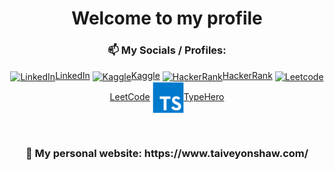 <h1 align="center">Welcome to my profile</h1>
<h3 align="center">📫 My Socials / Profiles:</h3>
<p align="center">
    <a href="https://linkedin.com/in/taiveyonshaw" target="_blank"><img align="center" src="https://raw.githubusercontent.com/rahuldkjain/github-profile-readme-generator/master/src/images/icons/Social/linked-in-alt.svg" alt="LinkedIn" height="50" width="60" />LinkedIn</a>
    <a href="https://kaggle.com/taiveyonshaw" target="blank"><img align="center" src="https://raw.githubusercontent.com/rahuldkjain/github-profile-readme-generator/master/src/images/icons/Social/kaggle.svg" alt="Kaggle" height="50" width="60" />Kaggle</a>
    <a href="https://www.hackerrank.com/taiveyonshaw" target="_blank"><img align="center" src="https://raw.githubusercontent.com/rahuldkjain/github-profile-readme-generator/master/src/images/icons/Social/hackerrank.svg" alt="HackerRank" height="50" width="60" />HackerRank</a>
    <a href="https://www.leetcode.com/taiveyonshaw" target="_blank"><img align="center" src="https://raw.githubusercontent.com/rahuldkjain/github-profile-readme-generator/master/src/images/icons/Social/leet-code.svg" alt="Leetcode" height="50" width="60" />LeetCode</a>
    <a href="https://typehero.dev/" target="_blank" rel="noreferrer"><img align="center" src="https://raw.githubusercontent.com/devicons/devicon/master/icons/typescript/typescript-original.svg" alt="TypeHero" width="50" height="50"/>TypeHero</a>
</p>
<br>
<h3 align="center">🌱 My personal website: https://www.taiveyonshaw.com/</h3>
<br>
